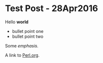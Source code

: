 # Test Post - 28Apr2016

Hello **world**

* bullet point one
* bullet point two

Some *emphasis.*

A link to [Perl.org](http://perl.org).


